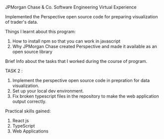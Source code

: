 JPMorgan Chase & Co. Software Engineering Virtual Experience


Implemented the Perspective open source code for preparing visualization of trader's data.


Things I learnt about this program:

1. How to install npm so that you can work in javascript
2. Why JPMorgan Chase created Perspective and made it available as an open source library


Brief Info about the tasks that I worked during the course of program.


TASK 2 :

1. Implement the perspective open source code in prepration for data visualization.
2. Set up your local dev environment.
3. Fix broken typescript files in the repository to make the web application output correctly.


Practical skills gained:

1. React js
2. TypeScript
3. Web Applications
